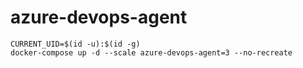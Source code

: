 # azure-devops-agent

```
CURRENT_UID=$(id -u):$(id -g)
docker-compose up -d --scale azure-devops-agent=3 --no-recreate
```